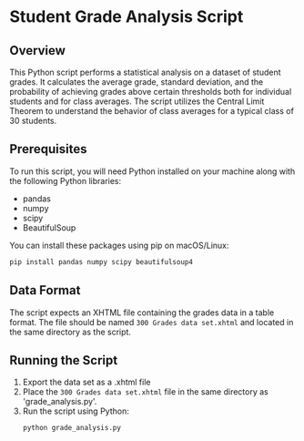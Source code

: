 # Student Grade Analysis Script

## Overview
This Python script performs a statistical analysis on a dataset of student grades. 
It calculates the average grade, standard deviation, and the probability of achieving grades above certain thresholds both for individual students and for class averages. 
The script utilizes the Central Limit Theorem to understand the behavior of class averages for a typical class of 30 students.

## Prerequisites
To run this script, you will need Python installed on your machine along with the following Python libraries:
- pandas
- numpy
- scipy
- BeautifulSoup

You can install these packages using pip on macOS/Linux:
```bash
pip install pandas numpy scipy beautifulsoup4
```

## Data Format
The script expects an XHTML file containing the grades data in a table format. The file should be named `300 Grades data set.xhtml` and located in the same directory as the script.

## Running the Script
1. Export the data set as a .xhtml file
2. Place the `300 Grades data set.xhtml` file in the same directory as 'grade_analysis.py'.
3. Run the script using Python:
   ```bash
   python grade_analysis.py
   ```
